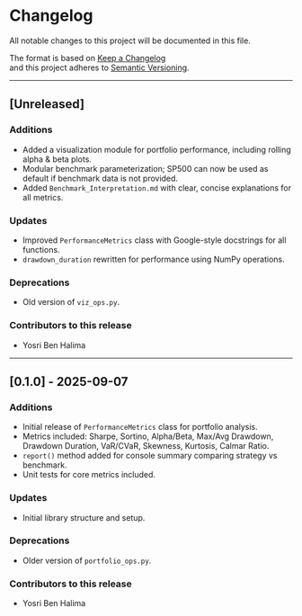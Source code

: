 # Changelog

All notable changes to this project will be documented in this file.

The format is based on [Keep a Changelog](https://keepachangelog.com/en/1.0.0/)  
and this project adheres to [Semantic Versioning](https://semver.org/spec/v2.0.0.html).

---

## [Unreleased]

### Additions

- Added a visualization module for portfolio performance, including rolling alpha & beta plots.
- Modular benchmark parameterization; SP500 can now be used as default if benchmark data is not provided.
- Added `Benchmark_Interpretation.md` with clear, concise explanations for all metrics.

### Updates

- Improved `PerformanceMetrics` class with Google-style docstrings for all functions.
- `drawdown_duration` rewritten for performance using NumPy operations.

### Deprecations

- Old version of `viz_ops.py`.

### Contributors to this release

- Yosri Ben Halima

---

## [0.1.0] - 2025-09-07

### Additions

- Initial release of `PerformanceMetrics` class for portfolio analysis.
- Metrics included: Sharpe, Sortino, Alpha/Beta, Max/Avg Drawdown, Drawdown Duration, VaR/CVaR, Skewness, Kurtosis, Calmar Ratio.
- `report()` method added for console summary comparing strategy vs benchmark.
- Unit tests for core metrics included.

### Updates

- Initial library structure and setup.

### Deprecations

- Older version of `portfolio_ops.py`.

### Contributors to this release

- Yosri Ben Halima
